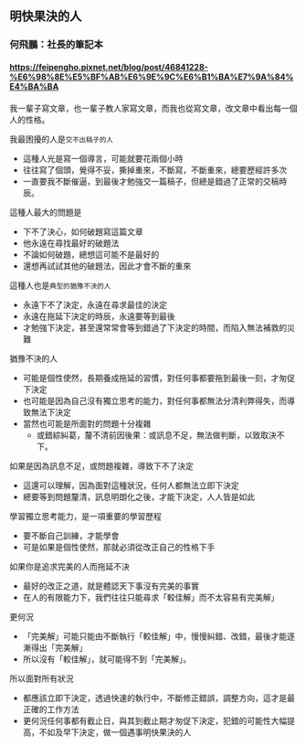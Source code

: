 ## 明快果決的人
### 何飛鵬：社長的筆記本
#### https://feipengho.pixnet.net/blog/post/46841228-%E6%98%8E%E5%BF%AB%E6%9E%9C%E6%B1%BA%E7%9A%84%E4%BA%BA

我一輩子寫文章，也一輩子教人家寫文章，而我也從寫文章，改文章中看出每一個人的性格。

我最困擾的人是`交不出稿子的人`
- 這種人光是寫一個導言，可能就要花兩個小時
- 往往寫了個頭，覺得不妥，撕掉重來，不斷寫，不斷重來，總要歷經許多次
- 一直要我不斷催逼，到最後才勉強交一篇稿子，但總是錯過了正常的交稿時辰。

這種人最大的問題是
- 下不了決心，如何破題寫這篇文章
- 他永遠在尋找最好的破題法
- 不論如何破題，總想這可能不是最好的
- 還想再試試其他的破題法，因此才會不斷的重來

這種人也是`典型的猶豫不決的人`
- 永遠下不了決定，永遠在尋求最佳的決定
- 永遠在拖延下決定的時辰，永遠要等到最後
- 才勉強下決定，甚至還常常會等到錯過了下決定的時間，而陷入無法補救的災難

猶豫不決的人
- 可能是個性使然，長期養成拖延的習慣，對任何事都要拖到最後一刻，才匆促下決定
- 也可能是因為自己沒有獨立思考的能力，對任何事都無法分清利弊得失，而導致無法下決定
- 當然也可能是所面對的問題十分複雜
  - 或錯綜糾葛，釐不清前因後果：或訊息不足，無法做判斷，以致取決不下。

如果是因為訊息不足，或問題複雜，導致下不了決定
- 這還可以理解，因為面對這種狀況，任何人都無法立即下決定
- 總要等到問題釐清，訊息明朗化之後，才能下決定，人人皆是如此

學習獨立思考能力，是一項重要的學習歷程
- 要不斷自己訓練，才能學會
- 可是如果是個性使然，那就必須從改正自己的性格下手

如果你是追求完美的人而拖延不決
- 最好的改正之道，就是體認天下事沒有完美的事實
- 在人的有限能力下，我們往往只能尋求「較佳解」而不太容易有完美解」

更何況
- 「完美解」可能只能由不斷執行「較佳解」中，慢慢糾錯、改錯，最後才能逐漸得出「完美解」
- 所以沒有「較佳解」，就可能得不到「完美解」。

所以面對所有狀況
- 都應該立即下決定，透過快速的執行中，不斷修正錯誤，調整方向，這才是最正確的工作方法
- 更何況任何事都有截止日，與其到截止期才匆促下決定，犯錯的可能性大幅提高，不如及早下決定，做一個遇事明快果決的人

